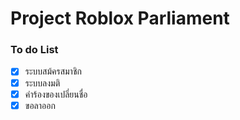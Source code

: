 # Project Roblox Parliament

### To do List
- [x] ระบบสม้ครสมาชิก
- [x] ระบบลงมติ
- [x] คำร้องของเปลี่ยนชื่อ
- [x] ขอลาออก
